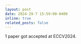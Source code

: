 ```yaml
---
layout: post
date: 2024-29-7 15:59:00-0400
inline: true
related_posts: false
---
```


1 paper got accepted at ECCV2024.
